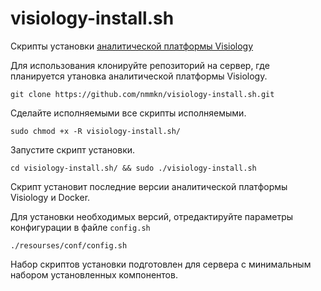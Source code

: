 # visiology-install.sh
Скрипты установки [аналитической платформы Visiology](https://ru.visiology.su)

Для использования клонируйте репозиторий на сервер, где планируется утановка аналитической платформы Visiology.

```
git clone https://github.com/nmmkn/visiology-install.sh.git
```
Сделайте исполняемыми все скрипты исполняемыми.

```
sudo chmod +x -R visiology-install.sh/
```
 Запустите скрипт установки.
 ```
 cd visiology-install.sh/ && sudo ./visiology-install.sh
 ```
 Скрипт установит последние версии аналитической платформы Visiology и Docker.
 
 Для установки необходимых версий, отредактируйте параметры конфигурации в файле `config.sh`
 ```
 ./resourses/conf/config.sh
 ```
 

Набор скриптов установки подготовлен для сервера с минимальным набором установленных компонентов.
